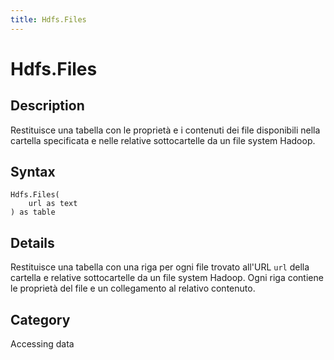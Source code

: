 ```yaml
---
title: Hdfs.Files
---
```


# Hdfs.Files


## Description

Restituisce una tabella con le proprietà e i contenuti dei file disponibili nella cartella specificata e nelle relative sottocartelle da un file system Hadoop.


## Syntax

```powerquery
Hdfs.Files(
    url as text
) as table
```


## Details

Restituisce una tabella con una riga per ogni file trovato all'URL <code>url</code> della cartella e relative sottocartelle da un file system Hadoop. Ogni riga contiene le proprietà del file e un collegamento al relativo contenuto.



## Category
Accessing data
